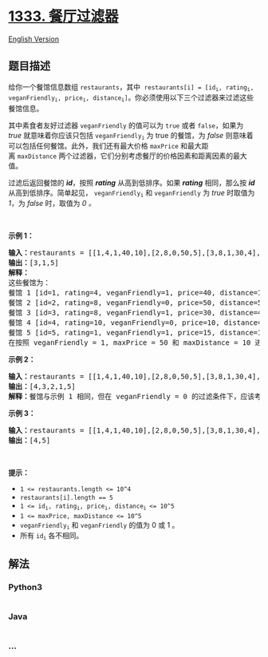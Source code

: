 # [1333. 餐厅过滤器](https://leetcode-cn.com/problems/filter-restaurants-by-vegan-friendly-price-and-distance)

[English Version](/solution/1300-1399/1333.Filter%20Restaurants%20by%20Vegan-Friendly%2C%20Price%20and%20Distance/README_EN.md)

## 题目描述

<!-- 这里写题目描述 -->

<p>给你一个餐馆信息数组&nbsp;<code>restaurants</code>，其中&nbsp;&nbsp;<code>restaurants[i] = [id<sub>i</sub>, rating<sub>i</sub>, veganFriendly<sub>i</sub>, price<sub>i</sub>, distance<sub>i</sub>]</code>。你必须使用以下三个过滤器来过滤这些餐馆信息。</p>

<p>其中素食者友好过滤器&nbsp;<code>veganFriendly</code>&nbsp;的值可以为 <code>true</code> 或者 <code>false</code>，如果为 <em>true</em>&nbsp;就意味着你应该只包括&nbsp;<code>veganFriendly<sub>i</sub></code>&nbsp;为 true 的餐馆，为&nbsp;<em>false</em>&nbsp;则意味着可以包括任何餐馆。此外，我们还有最大价格&nbsp;<code>maxPrice</code>&nbsp;和最大距离&nbsp;<code>maxDistance</code>&nbsp;两个过滤器，它们分别考虑餐厅的价格因素和距离因素的最大值。</p>

<p>过滤后返回餐馆的 <strong><em>id</em></strong>，按照 <em><strong>rating</strong></em>&nbsp;从高到低排序。如果 <em><strong>rating</strong></em> 相同，那么按 <em><strong>id</strong></em> 从高到低排序。简单起见，&nbsp;<code>veganFriendly<sub>i</sub></code> 和 <code>veganFriendly</code>&nbsp;为&nbsp;<em>true</em>&nbsp;时取值为 <em>1</em>，为 <em>false</em> 时，取值为&nbsp;<em>0 。</em></p>

<p>&nbsp;</p>

<p><strong>示例 1：</strong></p>

<pre><strong>输入：</strong>restaurants = [[1,4,1,40,10],[2,8,0,50,5],[3,8,1,30,4],[4,10,0,10,3],[5,1,1,15,1]], veganFriendly = 1, maxPrice = 50, maxDistance = 10
<strong>输出：</strong>[3,1,5] 
<strong>解释： 
</strong>这些餐馆为：
餐馆 1 [id=1, rating=4, veganFriendly=1, price=40, distance=10]
餐馆 2 [id=2, rating=8, veganFriendly=0, price=50, distance=5]
餐馆 3 [id=3, rating=8, veganFriendly=1, price=30, distance=4]
餐馆 4 [id=4, rating=10, veganFriendly=0, price=10, distance=3]
餐馆 5 [id=5, rating=1, veganFriendly=1, price=15, distance=1] 
在按照 veganFriendly = 1, maxPrice = 50 和 maxDistance = 10 进行过滤后，我们得到了餐馆 3, 餐馆 1 和 餐馆 5（按评分从高到低排序）。 
</pre>

<p><strong>示例 2：</strong></p>

<pre><strong>输入：</strong>restaurants = [[1,4,1,40,10],[2,8,0,50,5],[3,8,1,30,4],[4,10,0,10,3],[5,1,1,15,1]], veganFriendly = 0, maxPrice = 50, maxDistance = 10
<strong>输出：</strong>[4,3,2,1,5]
<strong>解释：</strong>餐馆与示例 1 相同，但在 veganFriendly = 0 的过滤条件下，应该考虑所有餐馆。
</pre>

<p><strong>示例 3：</strong></p>

<pre><strong>输入：</strong>restaurants = [[1,4,1,40,10],[2,8,0,50,5],[3,8,1,30,4],[4,10,0,10,3],[5,1,1,15,1]], veganFriendly = 0, maxPrice = 30, maxDistance = 3
<strong>输出：</strong>[4,5]
</pre>

<p>&nbsp;</p>

<p><strong>提示：</strong></p>

<ul>
	<li><code>1 &lt;=&nbsp;restaurants.length &lt;= 10^4</code></li>
	<li><code>restaurants[i].length == 5</code></li>
	<li><code>1 &lt;=&nbsp;id<sub>i</sub>, rating<sub>i</sub>, price<sub>i</sub>, distance<sub>i </sub>&lt;= 10^5</code></li>
	<li><code>1 &lt;=&nbsp;maxPrice,&nbsp;maxDistance &lt;= 10^5</code></li>
	<li><code>veganFriendly<sub>i</sub></code> 和&nbsp;<code>veganFriendly</code>&nbsp;的值为 0 或 1 。</li>
	<li>所有 <code>id<sub>i</sub></code> 各不相同。</li>
</ul>


## 解法

<!-- 这里可写通用的实现逻辑 -->

<!-- tabs:start -->

### **Python3**

<!-- 这里可写当前语言的特殊实现逻辑 -->

```python

```

### **Java**

<!-- 这里可写当前语言的特殊实现逻辑 -->

```java

```

### **...**

```

```

<!-- tabs:end -->
